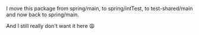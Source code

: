 I move this package from spring/main, to spring/intTest, to test-shared/main 
and now back to spring/main.

And I still really don't want it here 😩


